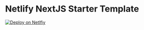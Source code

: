 # Netlify NextJS Starter Template

[![Deploy on Netlfiy](https://www.netlify.com/img/deploy/button.svg)](https://app.netlify.com/start/deploy?repository=https://github.com/achingachris/next-bootstrap-template)
